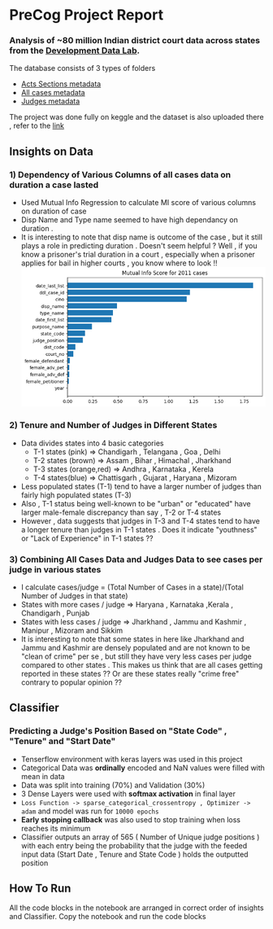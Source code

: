 # PreCog Project Report
### Analysis of ~80 million Indian district court data across states from the [Development Data Lab](https://www.devdatalab.org/).


The database consists of 3 types of folders
- [Acts Sections metadata](https://docs.google.com/spreadsheets/d/e/2PACX-1vTNxZtceqgzYlUogz-gJfMfqm-RygJZcqfZiFCQAsJYFG7BU1_ZT5aKTPrNODeDgRnoyZFBnjt2sghd/pubhtml)
- [All cases metadata](https://docs.google.com/spreadsheets/u/1/d/e/2PACX-1vSkFghNxGjLxIAsjvUPkW8IV2AF1vf2KOQV93vMhB0TD3CBT13gah1LczI8W0d3Eom1zPcroBuPQ-uy/pubhtml)
- [Judges metadata](https://docs.google.com/spreadsheets/d/e/2PACX-1vSqcp7VlnFB4ujCCHV5uGHjBlwYf7Mo4B3N3aqdiAukS7VMY8lLGU9ejhHH4c8qCse8l1kc8yIkCnq9/pubhtml)

The project was done fully on keggle and the dataset is also uploaded there , refer to the [link](https://www.kaggle.com/code/sarthakbansal007/precog-project/edit)


## Insights on Data

### 1) Dependency of Various Columns of all cases data on duration a case lasted

- Used Mutual Info Regression to calculate MI score of various columns on duration of case
- Disp Name and Type name seemed to have high dependancy on duration .
- It is interesting to note that disp name is outcome of the case , but it still plays a role in predicting duration . Doesn't seem helpful ? Well , if you know a prisoner's trial duration in a court , especially when a prisoner applies for bail in higher courts , you know where to look !!
![alt text](./mi_2011.png)

### 2) Tenure and Number of Judges in Different States

- Data divides states into 4 basic categories
    - T-1 states (pink) => Chandigarh , Telangana , Goa , Delhi
    - T-2 states (brown) => Assam , Bihar , Himachal , Jharkhand
    - T-3 states (orange,red) => Andhra , Karnataka , Kerela 
    - T-4 states(blue) => Chattisgarh , Gujarat , Haryana , Mizoram
 - Less populated states (T-1) tend to have a larger number of judges than fairly high populated states (T-3)
 - Also , T-1 status being well-known to be "urban" or "educated" have larger male-female discrepancy than say , T-2 or T-4 states
 - However , data suggests that judges in T-3 and T-4 states tend to have a longer tenure than judges in T-1 states . Does it indicate "youthness" or "Lack of Experience" in T-1 states ??

### 3) Combining All Cases Data and Judges Data to see cases per judge in various states
- I calculate cases/judge = (Total Number of Cases in a state)/(Total Number of Judges in that state)
- States with more cases / judge => Haryana , Karnataka ,Kerala , Chandigarh , Punjab 
- States with less cases / judge => Jharkhand  , Jammu and Kashmir  , Manipur , Mizoram and Sikkim
- It is interesting to note that some states in here like Jharkhand and Jammu and Kashmir are densely populated and are not known to be "clean of crime" per se , but still they have very less cases per judge compared to other states . This makes us think that are all cases getting reported in these states ?? Or are these states really "crime free" contrary to popular opinion ??

## Classifier
### Predicting a Judge's Position Based on "State Code" , "Tenure" and "Start Date"

- Tenserflow environment with keras layers was used in this project
- Categorical Data was **ordinally** encoded and NaN values were filled with mean in data
- Data was split into training (70%) and Validation (30%)
- 3 Dense Layers were used with **softmax activation** in final layer 
- `Loss Function -> sparse_categorical_crossentropy , Optimizer -> adam` and model was run for `10000 epochs`
- **Early stopping callback** was also used to stop training when loss reaches its minimum
- Classifier outputs an array of 565 ( Number of Unique judge positions ) with each entry being the probability that the judge with the feeded input data (Start Date , Tenure and State Code ) holds the outputted position

## How To Run

All the code blocks in the notebook are arranged in correct order of insights and Classifier. Copy the notebook and run the code blocks
